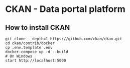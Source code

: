 # CKAN - Data portal platform

## How to install CKAN

```Shell
git clone --depth=1 https://github.com/ckan/ckan.git
cd ckan/contrib/docker
cp .env.template .env
docker-compose up -d --build
# On Windows
start http://localhost:5000
```
